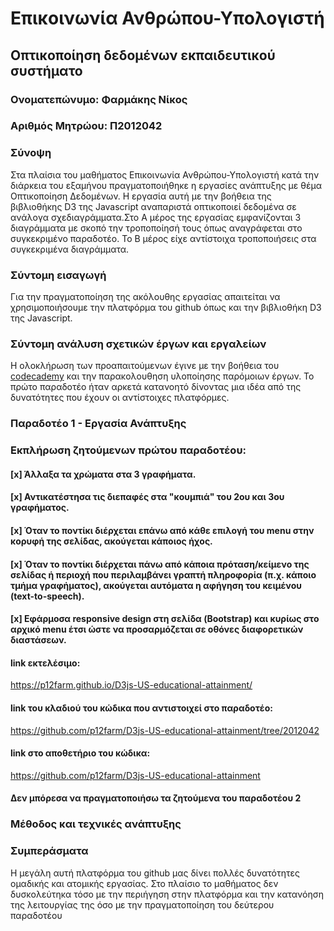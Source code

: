# Επικοινωνία Ανθρώπου-Υπολογιστή
## Οπτικοποίηση δεδομένων εκπαιδευτικού συστήματο
### Ονοματεπώνυμο: Φαρμάκης Νίκος
### Αριθμός Μητρώου: Π2012042
### Σύνοψη
Στα πλαίσια του μαθήματος Επικοινωνία Ανθρώπου-Υπολογιστή κατά την διάρκεια του εξαμήνου πραγματοποιήθηκε η εργασίες ανάπτυξης με θέμα Οπτικοποίηση Δεδομένων. Η εργασία αυτή  με την βοήθεια της βιβλιοθήκης D3 της Javascript αναπαριστά οπτικοποιεί δεδομένα σε ανάλογα σχεδιαγράμματα.Στο Α μέρος της εργασίας εμφανίζονται 3 διαγράμματα με σκοπό την τροποποίησή τους όπως αναγράφεται στο συγκεκριμένο παραδοτέο. Το Β μέρος είχε αντίστοιχα τροποποιήσεις στα συγκεκριμένα διαγράμματα.
### Σύντομη εισαγωγή
Για την πραγματοποίηση της ακόλουθης εργασίας απαιτείται να χρησιμοποιήσουμε την πλατφόρμα του github όπως και την βιβλιοθήκη D3 της Javascript.
### Σύντομη ανάλυση σχετικών έργων και εργαλείων 
Η ολοκλήρωση των προαπαιτούμενων έγινε με την βοήθεια του [codecademy](https://www.codecademy.com) και την παρακολουθηση υλοποίησης παρόμοιων έργων. Το πρώτο παραδοτέο ήταν αρκετά κατανοητό δίνοντας μια ιδέα από της δυνατότητες που έχουν οι αντίστοιχες πλατφόρμες.
### Παραδοτέο 1 - Εργασία Ανάπτυξης

### Εκπλήρωση ζητούμενων πρώτου παραδοτέου:

#### [x] Άλλαξα τα χρώματα στα 3 γραφήματα.
#### [x] Αντικατέστησα τις διεπαφές στα "κουμπιά" του 2ου και 3ου γραφήματος.
#### [x] Όταν το ποντίκι διέρχεται επάνω από κάθε επιλογή του menu στην κορυφή της σελίδας, ακούγεται κάποιος ήχος.
#### [x] Όταν το ποντίκι διέρχεται πάνω από κάποια πρόταση/κείμενο της σελίδας ή περιοχή που περιλαμβάνει γραπτή πληροφορία (π.χ. κάποιο τμήμα γραφήματος), ακούγεται αυτόματα η αφήγηση του κειμένου (text-to-speech).
#### [x] Εφάρμοσα responsive design στη σελίδα (Bootstrap) και κυρίως στο αρχικό menu έτσι ώστε να προσαρμόζεται σε οθόνες διαφορετικών διαστάσεων.
#### link εκτελέσιμο:
https://p12farm.github.io/D3js-US-educational-attainment/
#### link του κλαδιού του κώδικα που αντιστοιχεί στο παραδοτέο:
https://github.com/p12farm/D3js-US-educational-attainment/tree/2012042
#### link στο αποθετήριο του κώδικα:
https://github.com/p12farm/D3js-US-educational-attainment
#### Δεν μπόρεσα να πραγματοποιήσω τα ζητούμενα του παραδοτέου 2

### Μέθοδος και τεχνικές ανάπτυξης
### Συμπεράσματα
Η μεγάλη αυτή πλατφόρμα του github μας δίνει πολλές δυνατότητες ομαδικής και ατομικής εργασίας. Στο πλαίσιο το μαθήματος δεν δυσκολεύτηκα τόσο με την περιήγηση στην πλατφόρμα και την κατανόηση της λειτουργίας της όσο με την πραγματοποίηση του δεύτερου παραδοτέου 
